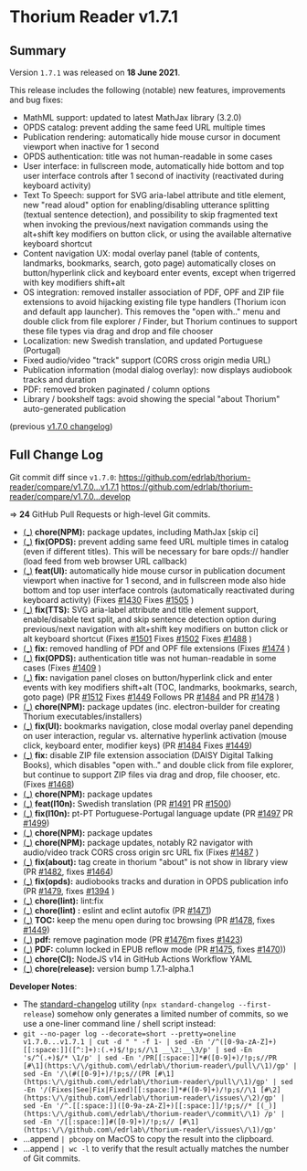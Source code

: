 # Thorium Reader v1.7.1

## Summary

Version `1.7.1` was released on **18 June 2021**.

This release includes the following (notable) new features, improvements and bug fixes:

* MathML support: updated to latest MathJax library (3.2.0)
* OPDS catalog: prevent adding the same feed URL multiple times
* Publication rendering: automatically hide mouse cursor in document viewport when inactive for 1 second
* OPDS authentication: title was not human-readable in some cases
* User interface: in fullscreen mode, automatically hide bottom and top user interface controls after 1 second of inactivity (reactivated during keyboard activity)
* Text To Speech: support for SVG aria-label attribute and title element, new "read aloud" option for enabling/disabling utterance splitting (textual sentence detection), and possibility to skip fragmented text when invoking the previous/next navigation commands using the alt+shift key modifiers on button click, or using the available alternative keyboard shortcut
* Content navigation UX: modal overlay panel (table of contents, landmarks, bookmarks, search, goto page) automatically closes on button/hyperlink click and keyboard enter events, except when trigerred with key modifiers shift+alt
* OS integration: removed installer association of PDF, OPF and ZIP file extensions to avoid hijacking existing file type handlers (Thorium icon and default app launcher). This removes the "open with.." menu and double click from file explorer / Finder, but Thorium continues to support these file types via drag and drop and file chooser
* Localization: new Swedish translation, and updated Portuguese (Portugal)
* Fixed audio/video "track" support (CORS cross origin media URL)
* Publication information (modal dialog overlay): now displays audiobook tracks and duration
* PDF: removed broken paginated / column options
* Library / bookshelf tags: avoid showing the special "about Thorium" auto-generated publication

(previous [v1.7.0 changelog](./CHANGELOG-v1.7.0.md))

## Full Change Log

Git commit diff since `v1.7.0`:
https://github.com/edrlab/thorium-reader/compare/v1.7.0...v1.7.1
https://github.com/edrlab/thorium-reader/compare/v1.7.0...develop

=> **24** GitHub Pull Requests or high-level Git commits.

* [(_)](https://github.com/edrlab/thorium-reader/commit/a496ee6764bc0a9275d4b93487a12735129344db) __chore(NPM):__ package updates, including MathJax [skip ci]
* [(_)](https://github.com/edrlab/thorium-reader/commit/f5463c6aae973860a818f7f3743e4c74f4278b31) __fix(OPDS):__ prevent adding same feed URL multiple times in catalog (even if different titles). This will be necessary for bare opds:// handler (load feed from web browser URL callback)
* [(_)](https://github.com/edrlab/thorium-reader/commit/bda8f0ae218fd8fbdde4aca1ad9c454b91c73e41) __feat(UI):__ automatically hide mouse cursor in publication document viewport when inactive for 1 second, and in fullscreen mode also hide bottom and top user interface controls (automatically reactivated during keyboard activity) (Fixes [#1430](https://github.com/edrlab/thorium-reader/issues/1430) Fixes [#1505](https://github.com/edrlab/thorium-reader/issues/1505) )
* [(_)](https://github.com/edrlab/thorium-reader/commit/8a9807bca7d34c05d9719d823ae55bbf2a250478) __fix(TTS):__ SVG aria-label attribute and title element support, enable/disable text split, and skip sentence detection option during previous/next navigation with alt+shift key modifiers on button click or alt keyboard shortcut (Fixes [#1501](https://github.com/edrlab/thorium-reader/issues/1501) Fixes [#1502](https://github.com/edrlab/thorium-reader/issues/1502) Fixes [#1488](https://github.com/edrlab/thorium-reader/issues/1488) )
* [(_)](https://github.com/edrlab/thorium-reader/commit/6617b1165ce700bf3a8322e90fbfabd8ef5efd02) __fix:__ removed handling of PDf and OPF file extensions (Fixes [#1474](https://github.com/edrlab/thorium-reader/issues/1474) )
* [(_)](https://github.com/edrlab/thorium-reader/commit/8adaaf6809cb4590b9202f5e6fa661475be4491d) __fix(OPDS):__ authentication title was not human-readable in some cases (Fixes [#1409](https://github.com/edrlab/thorium-reader/issues/1409) )
* [(_)](https://github.com/edrlab/thorium-reader/commit/27f1588b342e26520dd174986783719899a50f34) __fix:__ navigation panel closes on button/hyperlink click and enter events with key modifiers shift+alt (TOC, landmarks, bookmarks, search, goto page) (PR [#1512](https://github.com/edrlab/thorium-reader/pull/1512) Fixes [#1449](https://github.com/edrlab/thorium-reader/issues/1449) Follows PR [#1484](https://github.com/edrlab/thorium-reader/pull/1484) and PR [#1478](https://github.com/edrlab/thorium-reader/pull/1478) )
* [(_)](https://github.com/edrlab/thorium-reader/commit/076046fff196864036c6b21e560f96e55cc1b9f2) __chore(NPM):__ package updates (inc. electron-builder for creating Thorium executables/installers)
* [(_)](https://github.com/edrlab/thorium-reader/commit/cbfecb9799356927c6c738bc94347bae315f643b) __fix(UI):__ bookmarks navigation, close modal overlay panel depending on user interaction, regular vs. alternative hyperlink activation (mouse click, keyboard enter, modifier keys)  (PR [#1484](https://github.com/edrlab/thorium-reader/pull/1484) Fixes [#1449](https://github.com/edrlab/thorium-reader/issues/1449))
* [(_)](https://github.com/edrlab/thorium-reader/commit/5ccb8f1cbc438379ea3a15581cf69cc5ab2d9908) __fix:__ disable ZIP file extension association (DAISY Digital Talking Books), which disables "open with.." and double click from file explorer, but continue to support ZIP files via drag and drop, file chooser, etc. (Fixes [#1468](https://github.com/edrlab/thorium-reader/issues/1468))
* [(_)](https://github.com/edrlab/thorium-reader/commit/23a3ce4e1e0cf32bce0a788a9f764712ccbf9f55) __chore(NPM):__ package updates
* [(_)](https://github.com/edrlab/thorium-reader/commit/5b508328c85a86613bc2db5596b715a67afda8be) __feat(l10n):__ Swedish translation (PR [#1491](https://github.com/edrlab/thorium-reader/pull/1491) PR [#1500](https://github.com/edrlab/thorium-reader/pull/1500))
* [(_)](https://github.com/edrlab/thorium-reader/commit/ff24155e177e99acda20e35bf747f79873df968b) __fix(l10n):__ pt-PT Portuguese-Portugal language update (PR [#1497](https://github.com/edrlab/thorium-reader/pull/1497) PR [#1499](https://github.com/edrlab/thorium-reader/pull/1499))
* [(_)](https://github.com/edrlab/thorium-reader/commit/6dd83919577e45edf2fa0b2450c40dd22e78ee20) __chore(NPM):__ package updates
* [(_)](https://github.com/edrlab/thorium-reader/commit/4dcfbaa4f75093d9ba7abedf34d34613afac9c34) __chore(NPM):__ package updates, notably R2 navigator with audio/video track CORS cross origin src URL fix (Fixes [#1487](https://github.com/edrlab/thorium-reader/issues/1487) )
* [(_)](https://github.com/edrlab/thorium-reader/commit/c31b7bd4b33c421291d65d867f6e93d3041a6c1d) __fix(about):__ tag create in thorium "about" is not show in library view (PR [#1482](https://github.com/edrlab/thorium-reader/pull/1482), fixes [#1464](https://github.com/edrlab/thorium-reader/issues/1464))
* [(_)](https://github.com/edrlab/thorium-reader/commit/f9ca0acd40e8af3743ff13a0e79de2ce104692c9) __fix(opds):__ audiobooks tracks and duration in OPDS publication info (PR [#1479](https://github.com/edrlab/thorium-reader/pull/1479), fixes [#1394](https://github.com/edrlab/thorium-reader/issues/1394) )
* [(_)](https://github.com/edrlab/thorium-reader/commit/8536a0a2feeb98f410ac3c4f98febb2c6b15575b) __chore(lint):__ lint:fix
* [(_)](https://github.com/edrlab/thorium-reader/commit/606bb107cecf710b84cead00dfd093bbbac9ce92) __chore(lint) :__ eslint and eclint autofix (PR [#1471](https://github.com/edrlab/thorium-reader/pull/1471))
* [(_)](https://github.com/edrlab/thorium-reader/commit/92a5f8f11dc542e1934f67b4f18d2ae10967d582) __TOC:__ keep the menu open during toc browsing (PR [#1478](https://github.com/edrlab/thorium-reader/pull/1478), fixes [#1449](https://github.com/edrlab/thorium-reader/issues/1449))
* [(_)](https://github.com/edrlab/thorium-reader/commit/618603ca7dd2fa52a2b1346540be61ebe09baad7) __pdf:__ remove pagination mode (PR [#1476](https://github.com/edrlab/thorium-reader/pull/1476)m fixes [#1423](https://github.com/edrlab/thorium-reader/issues/1423))
* [(_)](https://github.com/edrlab/thorium-reader/commit/1eab5d8768b0be037599c723e418e471a5ea721c) __PDF:__ column locked in EPUB reflow mode (PR [#1475](https://github.com/edrlab/thorium-reader/pull/1475), fixes [#1470](https://github.com/edrlab/thorium-reader/issues/1470)))
* [(_)](https://github.com/edrlab/thorium-reader/commit/2b0121f2fbbf4c28f51b6caa06e5a78e843c76d9) __chore(CI):__ NodeJS v14 in GitHub Actions Workflow YAML
* [(_)](https://github.com/edrlab/thorium-reader/commit/5aab62c2358ff12a189e64026c2c392c8a734f0f) __chore(release):__ version bump 1.7.1-alpha.1

__Developer Notes__:

* The [standard-changelog](https://github.com/conventional-changelog/conventional-changelog/tree/master/packages/standard-changelog) utility (`npx standard-changelog --first-release`) somehow only generates a limited number of commits, so we use a one-liner command line / shell script instead:
* `git --no-pager log --decorate=short --pretty=oneline v1.7.0...v1.7.1 | cut -d " " -f 1- | sed -En '/^([0-9a-zA-Z]+)[[:space:]]([^:]+):(.+)$/!p;s//\1 __\2:__\3/p' | sed -En 's/^(.+)$/* \1/p' | sed -En '/PR[[:space:]]*#([0-9]+)/!p;s//PR [#\1](https:\/\/github.com\/edrlab\/thorium-reader\/pull\/\1)/gp' | sed -En '/\(#([0-9]+)/!p;s//(PR [#\1](https:\/\/github.com\/edrlab\/thorium-reader\/pull\/\1)/gp' | sed -En '/(Fixes|See|Fix|Fixed)[[:space:]]*#([0-9]+)/!p;s//\1 [#\2](https:\/\/github.com\/edrlab\/thorium-reader\/issues\/\2)/gp' | sed -En '/^.[[:space:]]([0-9a-zA-Z]+)[[:space:]]/!p;s//* [(_)](https:\/\/github.com\/edrlab\/thorium-reader\/commit\/\1) /p' | sed -En '/[[:space:]]#([0-9]+)/!p;s// [#\1](https:\/\/github.com\/edrlab\/thorium-reader\/issues\/\1)/gp'`
* ...append `| pbcopy` on MacOS to copy the result into the clipboard.
* ...append `| wc -l` to verify that the result actually matches the number of Git commits.
